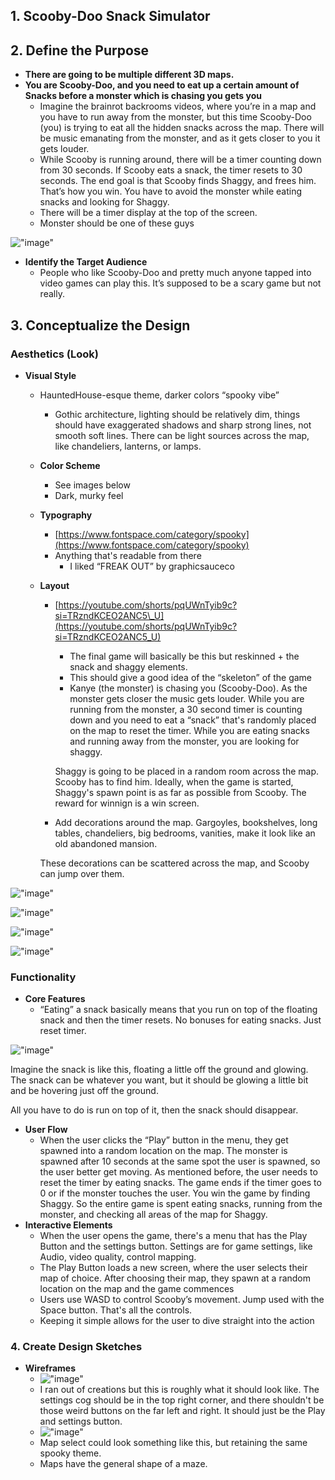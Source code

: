 ## **1\. Scooby-Doo Snack Simulator**

## **2\. Define the Purpose**

* **There are going to be multiple different 3D maps.**  
* **You are Scooby-Doo, and you need to eat up a certain amount of Snacks before a monster which is chasing you gets you**  
  * Imagine the brainrot backrooms videos, where you’re in a map and you have to run away from the monster, but this time Scooby-Doo (you) is trying to eat all the hidden snacks across the map. There will be music emanating from the monster, and as it gets closer to you it gets louder. 
  * While Scooby is running around, there will be a timer counting down from 30 seconds. If Scooby eats a snack, the timer resets to 30 seconds. The end goal is that Scooby finds Shaggy, and frees him. That’s how you win. You have to avoid the monster while eating snacks and looking for Shaggy.  
  * There will be a timer display at the top of the screen.
  * Monster should be one of these guys

!["image"](https://github.com/MiloMessinger/Sean-scoobydoogame/blob/main/image1.png?raw=true)

* **Identify the Target Audience**  
  * People who like Scooby-Doo and pretty much anyone tapped into video games can play this. It’s supposed to be a scary game but not really. 

## **3\. Conceptualize the Design**

### **Aesthetics (Look)**

* **Visual Style**  
  * HauntedHouse-esque theme, darker colors “spooky vibe”  
    * Gothic architecture, lighting should be relatively dim, things should have exaggerated shadows and sharp strong lines, not smooth soft lines. There can be light sources across the map, like chandeliers, lanterns, or lamps. 
    
  * **Color Scheme**  
    * See images below  
    * Dark, murky feel 
  * **Typography**  
    * [https://www.fontspace.com/category/spooky](https://www.fontspace.com/category/spooky)  
    * Anything that's readable from there  
      * I liked “FREAK OUT” by graphicsauceco  
  * **Layout**  
    * [https://youtube.com/shorts/pqUWnTyib9c?si=TRzndKCEO2ANC5\_U](https://youtube.com/shorts/pqUWnTyib9c?si=TRzndKCEO2ANC5_U)  
      * The final game will basically be this but reskinned \+ the snack and shaggy elements.  
      * This should give a good idea of the “skeleton” of the game  
      * Kanye (the monster) is chasing you (Scooby-Doo). As the monster gets closer the music gets louder. While you are running from the monster, a 30 second timer is counting down and you need to eat a “snack” that's randomly placed on the map to reset the timer. While you are eating snacks and running away from the monster, you are looking for shaggy. 

      Shaggy is going to be placed in a random room across the map. Scooby has to find him. Ideally, when the game is started, Shaggy's spawn point is as far as possible from Scooby. The reward for winnign is a win screen.
      
    * Add decorations around the map. Gargoyles, bookshelves, long tables, chandeliers, big bedrooms, vanities, make it look like an old abandoned mansion. 
    
    These decorations can be scattered across the map, and Scooby can jump over them.

!["image"](https://github.com/MiloMessinger/Sean-scoobydoogame/blob/main/image2.png?raw=true)

!["image"](https://github.com/MiloMessinger/Sean-scoobydoogame/blob/main/image3.png?raw=true)

!["image"](https://github.com/MiloMessinger/Sean-scoobydoogame/blob/main/image4.png?raw=true)

!["image"](https://github.com/MiloMessinger/Sean-scoobydoogame/blob/main/image5.png?raw=true)

### **Functionality**

* **Core Features**  
  * “Eating” a snack basically means that you run on top of the floating snack and then the timer resets. 
  No bonuses for eating snacks. Just reset timer.

!["image"](https://github.com/MiloMessinger/Sean-scoobydoogame/blob/main/image6.png?raw=true)

Imagine the snack is like this, floating a little off the ground and glowing. The snack can be whatever you want, but it should be glowing a little bit and be hovering just off the ground.

All you have to do is run on top of it, then the snack should disappear.

* **User Flow**  
  * When the user clicks the “Play” button in the menu, they get spawned into a random location on the map. The monster is spawned after 10 seconds at the same spot the user is spawned, so the user better get moving. As mentioned before, the user needs to reset the timer by eating snacks. The game ends if the timer goes to 0 or if the monster touches the user. You win the game by finding Shaggy. So the entire game is spent eating snacks, running from the monster, and checking all areas of the map for Shaggy.  
* **Interactive Elements**  
  * When the user opens the game, there's a menu that has the Play Button and the settings button. Settings are for game settings, like Audio, video quality, control mapping.
  * The Play Button loads a new screen, where the user selects their map of choice. After choosing their map, they spawn at a random location on the map and the game commences  
  * Users use WASD to control Scooby’s movement. Jump used with the Space button. That's all the controls.
  * Keeping it simple allows for the user to dive straight into the action

### **4\. Create Design Sketches**

* **Wireframes**  
  * !["image"](https://github.com/MiloMessinger/Sean-scoobydoogame/blob/main/image7.png?raw=true) 
  * I ran out of creations but this is roughly what it should look like. The settings cog should be in the top right corner, and there shouldn't be those weird buttons on the far left and right. It should just be the Play and settings button.  
  * !["image"](https://github.com/MiloMessinger/Sean-scoobydoogame/blob/main/image8.png?raw=true) 
  * Map select could look something like this, but retaining the same spooky theme.
  * Maps have the general shape of a maze.